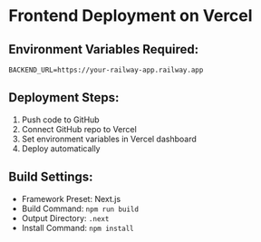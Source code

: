 # Frontend Deployment on Vercel

## Environment Variables Required:

```
BACKEND_URL=https://your-railway-app.railway.app
```

## Deployment Steps:

1. Push code to GitHub
2. Connect GitHub repo to Vercel
3. Set environment variables in Vercel dashboard
4. Deploy automatically

## Build Settings:
- Framework Preset: Next.js
- Build Command: `npm run build`
- Output Directory: `.next`
- Install Command: `npm install` 